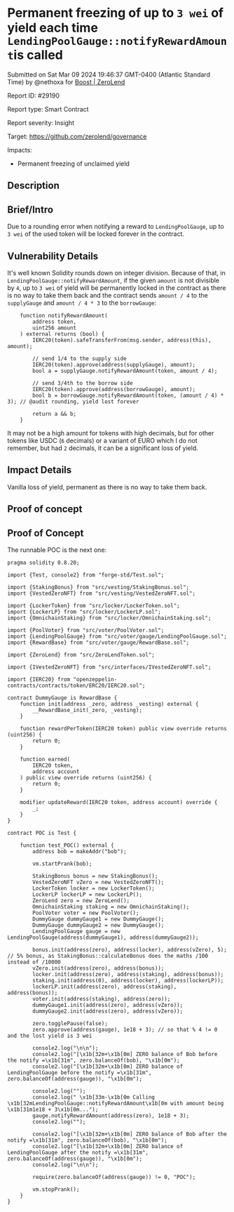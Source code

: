 
# Permanent freezing of up to `3 wei` of yield each time `LendingPoolGauge::notifyRewardAmount`is called

Submitted on Sat Mar 09 2024 19:46:37 GMT-0400 (Atlantic Standard Time) by @nethoxa for [Boost | ZeroLend](https://immunefi.com/bounty/zerolend-boost/)

Report ID: #29190

Report type: Smart Contract

Report severity: Insight

Target: https://github.com/zerolend/governance

Impacts:
- Permanent freezing of unclaimed yield

## Description
## Brief/Intro
Due to a rounding error when notifying a reward to `LendingPoolGauge`, up to `3 wei` of the used token will be locked forever in the contract.

## Vulnerability Details
It's well known Solidity rounds down on integer division. Because of that, in `LendingPoolGauge::notifyRewardAmount`, if the given `amount` is not divisible by `4`, up to `3 wei` of yield will be permanently locked in the contract as there is no way to take them back and the contract sends `amount / 4` to the `supplyGauge` and `amount / 4 * 3` to the `borrowGauge`:

```solidity
    function notifyRewardAmount(
        address token,
        uint256 amount
    ) external returns (bool) {
        IERC20(token).safeTransferFrom(msg.sender, address(this), amount);

        // send 1/4 to the supply side
        IERC20(token).approve(address(supplyGauge), amount);
        bool a = supplyGauge.notifyRewardAmount(token, amount / 4);

        // send 3/4th to the borrow side
        IERC20(token).approve(address(borrowGauge), amount);
        bool b = borrowGauge.notifyRewardAmount(token, (amount / 4) * 3); // @audit rounding, yield lost forever

        return a && b;
    }
```

It may not be a high amount for tokens with high decimals, but for other tokens like USDC (`6` decimals) or a variant of EURO which I do not remember, but had `2` decimals, it can be a significant loss of yield. 

## Impact Details
Vanilla loss of yield, permanent as there is no way to take them back.

        
## Proof of concept
## Proof of Concept

The runnable POC is the next one:

```solidity
pragma solidity 0.8.20;

import {Test, console2} from "forge-std/Test.sol";

import {StakingBonus} from "src/vesting/StakingBonus.sol";
import {VestedZeroNFT} from "src/vesting/VestedZeroNFT.sol";

import {LockerToken} from "src/locker/LockerToken.sol";
import {LockerLP} from "src/locker/LockerLP.sol";
import {OmnichainStaking} from "src/locker/OmnichainStaking.sol";

import {PoolVoter} from "src/voter/PoolVoter.sol";
import {LendingPoolGauge} from "src/voter/gauge/LendingPoolGauge.sol";
import {RewardBase} from "src/voter/gauge/RewardBase.sol";

import {ZeroLend} from "src/ZeroLendToken.sol";

import {IVestedZeroNFT} from "src/interfaces/IVestedZeroNFT.sol";

import {IERC20} from "openzeppelin-contracts/contracts/token/ERC20/IERC20.sol";

contract DummyGauge is RewardBase {
    function init(address _zero, address _vesting) external {
        __RewardBase_init(_zero, _vesting);
    }

    function rewardPerToken(IERC20 token) public view override returns (uint256) {
        return 0;
    }

    function earned(
        IERC20 token,
        address account
    ) public view override returns (uint256) {
        return 0;
    }

    modifier updateReward(IERC20 token, address account) override {
        _;
    }
}

contract POC is Test {

    function test_POC() external {
        address bob = makeAddr("bob");

        vm.startPrank(bob);

        StakingBonus bonus = new StakingBonus();
        VestedZeroNFT vZero = new VestedZeroNFT();
        LockerToken locker = new LockerToken();
        LockerLP lockerLP = new LockerLP();
        ZeroLend zero = new ZeroLend();
        OmnichainStaking staking = new OmnichainStaking();
        PoolVoter voter = new PoolVoter();
        DummyGauge dummyGauge1 = new DummyGauge();
        DummyGauge dummyGauge2 = new DummyGauge();
        LendingPoolGauge gauge = new LendingPoolGauge(address(dummyGauge1), address(dummyGauge2));

        bonus.init(address(zero), address(locker), address(vZero), 5); // 5% bonus, as StakingBonus::calculateBonus does the maths /100 instead of /10000
        vZero.init(address(zero), address(bonus));
        locker.init(address(zero), address(staking), address(bonus));
        staking.init(address(0), address(locker), address(lockerLP));
        lockerLP.init(address(zero), address(staking), address(bonus));
        voter.init(address(staking), address(zero));
        dummyGauge1.init(address(zero), address(vZero));
        dummyGauge2.init(address(zero), address(vZero));

        zero.togglePause(false);
        zero.approve(address(gauge), 1e18 + 3); // so that % 4 != 0 and the lost yield is 3 wei
        
        console2.log("\n\n");
        console2.log("[\x1b[32m+\x1b[0m] ZERO balance of Bob before the notify =\x1b[31m", zero.balanceOf(bob), "\x1b[0m");
        console2.log("[\x1b[32m+\x1b[0m] ZERO balance of LendingPoolGauge before the notify =\x1b[31m", zero.balanceOf(address(gauge)), "\x1b[0m");

        console2.log("");
        console2.log(" \x1b[33m-\x1b[0m Calling \x1b[32mLendingPoolGauge::notifyRewardAmount\x1b[0m with amount being \x1b[31m1e18 + 3\x1b[0m...");
        gauge.notifyRewardAmount(address(zero), 1e18 + 3);
        console2.log("");

        console2.log("[\x1b[32m+\x1b[0m] ZERO balance of Bob after the notify =\x1b[31m", zero.balanceOf(bob), "\x1b[0m");
        console2.log("[\x1b[32m+\x1b[0m] ZERO balance of LendingPoolGauge after the notify =\x1b[31m", zero.balanceOf(address(gauge)), "\x1b[0m");
        console2.log("\n\n");

        require(zero.balanceOf(address(gauge)) != 0, "POC");

        vm.stopPrank();
    }
}
```